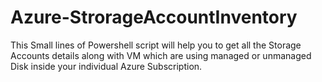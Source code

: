# Azure-StrorageAccountInventory
This Small lines of Powershell script will help you to get all the Storage Accounts details along with VM which are using managed or unmanaged Disk inside your individual Azure Subscription.
